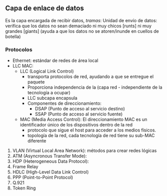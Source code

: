 ## Capa de enlace de datos

Es la capa encargada de recibir datos, 
_tramas_: Unidad de envío de datos: verifica que los datos no sean demaciado ni muy chicos [runts] ni muy grandes [giants] (ayuda a que los datos no se atoren/inunde en cuellos de botella)

### Protocolos 
- Ethernet: estándar de redes de área local 
- LLC MAC: 
  - LLC (Logical Link Control)
    - transporta protocolos de red, ayudando a que se entregue el paquete
    - Proporciona independencia de la (capa red - independiente de la tecnología a ocupar)
    - LLC subcapa encapsula 
    - Componentes de direccionamiento:
      - DSAP (Punto de acceso al servicio destino)
      - SSAP (Punto de acceso al servicio fuente)
  - MAC (Media Access Control): 
    El direccionamiento MAC es un identificador único de los dispositivos dentro de la red
    - protocolo que sigue el host para acceder a los medios físicos.
    - topología de la red, cada tecnología de red tiene su sub-MAC diferente
  
1. VLAN (Virtual Local Area Network): métodos para crear redes lógicas
2. ATM (Asyncronous Transfer Mode): 
3. HDP (Heterogeneous Data Protocol): 
4. Frame Relay
5. HDLC (High-Level Data Link Control)
6. PPP (Point-to-Point Protocol)
7. Q.921
8. Token Ring